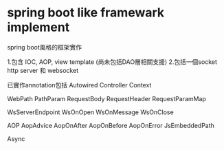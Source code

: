 # spring boot like framewark implement

spring boot風格的框架實作

1.包含 IOC, AOP, view template  (尚未包括DAO層相關支援)
2.包括一個socket http server 和 websocket

已實作annotation包括
Autowired
Controller
Context

WebPath
PathParam
RequestBody
RequestHeader
RequestParamMap

WsServerEndpoint
WsOnOpen
WsOnMessage
WsOnClose

AOP
AopAdvice
AopOnAfter
AopOnBefore
AopOnError
JsEmbeddedPath

Async




